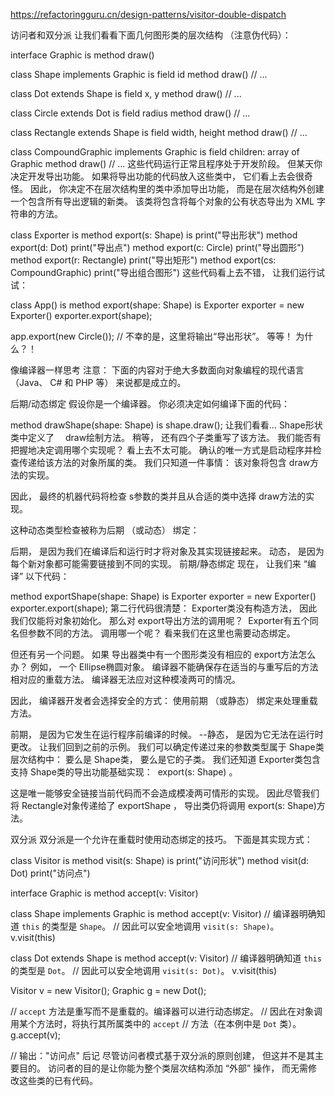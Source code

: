 https://refactoringguru.cn/design-patterns/visitor-double-dispatch

访问者和双分派
让我们看看下面几何图形类的层次结构 （注意伪代码）：

interface Graphic is
    method draw()

class Shape implements Graphic is
    field id
    method draw()
    // ...

class Dot extends Shape is
    field x, y
    method draw()
    // ...

class Circle extends Dot is
    field radius
    method draw()
    // ...

class Rectangle extends Shape is
    field width, height
    method draw()
    // ...

class CompoundGraphic implements Graphic is
    field children: array of Graphic
    method draw()
    // ...
这些代码运行正常且程序处于开发阶段。 但某天你决定开发导出功能。 如果将导出功能的代码放入这些类中， 它们看上去会很奇怪。 因此， 你决定不在层次结构里的类中添加导出功能， 而是在层次结构外创建一个包含所有导出逻辑的新类。 该类将包含将每个对象的公有状态导出为 XML 字符串的方法。

class Exporter is
    method export(s: Shape) is
        print("导出形状")
    method export(d: Dot)
        print("导出点")
    method export(c: Circle)
        print("导出圆形")
    method export(r: Rectangle)
        print("导出矩形")
    method export(cs: CompoundGraphic)
        print("导出组合图形")
这些代码看上去不错， 让我们运行试试：

class App() is
    method export(shape: Shape) is
        Exporter exporter = new Exporter()
        exporter.export(shape);

app.export(new Circle());
// 不幸的是，这里将输出“导出形状”。
等等！ 为什么？！

像编译器一样思考
注意： 下面的内容对于绝大多数面向对象编程的现代语言 （Java、 C# 和 PHP 等） 来说都是成立的。

后期/动态绑定
假设你是一个编译器。 你必须决定如何编译下面的代码：

method drawShape(shape: Shape) is
    shape.draw();
让我们看看... Shape形状类中定义了　 draw绘制方法。 稍等， 还有四个子类重写了该方法。 我们能否有把握地决定调用哪个实现呢？ 看上去不太可能。 确认的唯一方式是启动程序并检查传递给该方法的对象所属的类。 我们只知道一件事情： 该对象将包含 draw方法的实现。

因此， 最终的机器代码将检查 s参数的类并且从合适的类中选择 draw方法的实现。

这种动态类型检查被称为后期 （或动态） 绑定：

后期， 是因为我们在编译后和运行时才将对象及其实现链接起来。
动态， 是因为每个新对象都可能需要链接到不同的实现。
前期/静态绑定
现在， 让我们来 “编译” 以下代码：

method exportShape(shape: Shape) is
    Exporter exporter = new Exporter()
    exporter.export(shape);
第二行代码很清楚： ​ Exporter类没有构造方法， 因此我们仅能将对象初始化。 那么对 export导出方法的调用呢？ ​ Exporter有五个同名但参数不同的方法。 调用哪一个呢？ 看来我们在这里也需要动态绑定。

但还有另一个问题。 如果 导出器类中有一个图形类没有相应的 export方法怎么办？ 例如， 一个 Ellipse椭圆对象。 编译器不能确保存在适当的与重写后的方法相对应的重载方法。 编译器无法应对这种模凌两可的情况。

因此， 编译器开发者会选择安全的方式： 使用前期 （或静态） 绑定来处理重载方法。

前期， 是因为它发生在运行程序前编译的时候。 --静态， 是因为它无法在运行时更改。
让我们回到之前的示例。 我们可以确定传递过来的参数类型属于 Shape类层次结构中： 要么是 Shape类， 要么是它的子类。 我们还知道 Exporter类包含支持 Shape类的导出功能基础实现： ​ export(s: Shape) 。

这是唯一能够安全链接当前代码而不会造成模凌两可情形的实现。 因此尽管我们将 Rectangle对象传递给了 export­Shape ， 导出类仍将调用 export(s: Shape)方法。

双分派
双分派是一个允许在重载时使用动态绑定的技巧。 下面是其实现方式：

class Visitor is
    method visit(s: Shape) is
        print("访问形状")
    method visit(d: Dot)
        print("访问点")

interface Graphic is
    method accept(v: Visitor)

class Shape implements Graphic is
    method accept(v: Visitor)
        // 编译器明确知道 `this` 的类型是 `Shape`。
        // 因此可以安全地调用 `visit(s: Shape)`。
        v.visit(this)

class Dot extends Shape is
    method accept(v: Visitor)
        // 编译器明确知道 `this` 的类型是 `Dot`。
        // 因此可以安全地调用 `visit(s: Dot)`。
        v.visit(this)


Visitor v = new Visitor();
Graphic g = new Dot();

// `accept` 方法是重写而不是重载的。编译器可以进行动态绑定。
// 因此在对象调用某个方法时，将执行其所属类中的 `accept`
// 方法（在本例中是 `Dot` 类）。
g.accept(v);

// 输出："访问点"
后记
尽管访问者模式基于双分派的原则创建， 但这并不是其主要目的。 访问者的目的是让你能为整个类层次结构添加 “外部” 操作， 而无需修改这些类的已有代码。